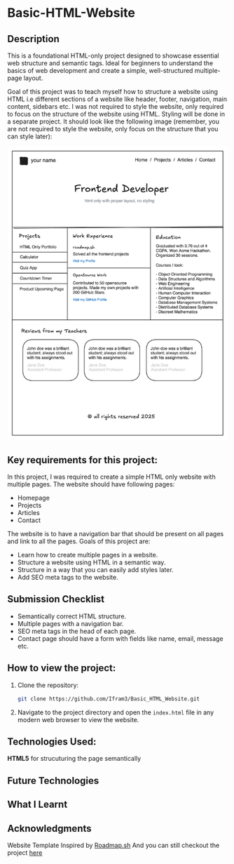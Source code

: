# Basic-HTML-Website

## Description
This is a foundational HTML-only project designed to showcase essential web structure and semantic tags. Ideal for beginners to understand the basics of web development and create a simple, well-structured multiple-page layout.

Goal of this project was to teach myself how to structure a website using HTML i.e different sections of a website like header, footer, navigation, main content, sidebars etc. I was not required to style the website, only required to focus on the structure of the website using HTML. Styling will be done in a separate project. It should look like the following image (remember, you are not required to style the website, only focus on the structure that you can style later):

![Website Template](images/image.png) 

## Key requirements for this project:

In this project, I was required to create a simple HTML only website with multiple pages. The website should have following pages:

- Homepage
- Projects
- Articles
- Contact

The website is to have a navigation bar that should be present on all pages and link to all the pages. Goals of this project are:

- Learn how to create multiple pages in a website.
- Structure a website using HTML in a semantic way.
- Structure in a way that you can easily add styles later.
- Add SEO meta tags to the website.

## Submission Checklist

* Semantically correct HTML structure.
* Multiple pages with a navigation bar.
* SEO meta tags in the head of each page.
* Contact page should have a form with fields like name, email, message etc.

## How to view the project:
1. Clone the repository:
   ```bash
   git clone https://github.com/Ifram3/Basic_HTML_Website.git
   ```
2. Navigate to the project directory and open the `index.html` file in any modern web browser to view the website.

## Technologies Used:

**HTML5** for strucuturing the page semantically

## Future Technologies

## What I Learnt

## Acknowledgments

Website Template Inspired by [Roadmap.sh](https://roadmap.sh/projects/basic-html-website) And you can still checkout the project [here](https://roadmap.sh/projects/basic-html-website)
